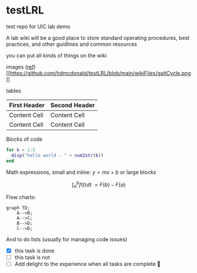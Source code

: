 # testLRL
test repo for UIC lab demo

A lab wiki will be a good place to store standard operating procedures, best practices, and other guidlines and common resources

you can put all kinds of things on the wiki

images ([ref](https://physiofitfinder.in/human-gait-pattern-and-abnormal-gait))
[[https://github.com/hdmcdonald/testLRL/blob/main/wikiFiles/gaitCycle.png]]



tables

| First Header  | Second Header |
| ------------- | ------------- |
| Content Cell  | Content Cell  |
| Content Cell  | Content Cell  |

Blocks of code 

```MATLAB
for k = 1:5
  disp("hello world - " + num2str(k))
end
```

Math expressions, small and inline: $y = mx + b$
or large blocks

$$\int_{a}^{b} f(t)dt \ = F(b) - F(a)$$

Flow charts: 

```mermaid
graph TD;
    A-->B;
    A-->C;
    B-->D;
    C-->D;
```

And to do lists (usually for managing code issues)
- [x] this task is done
- [ ] this task is not
- [ ] Add delight to the experience when all tasks are complete :tada:
